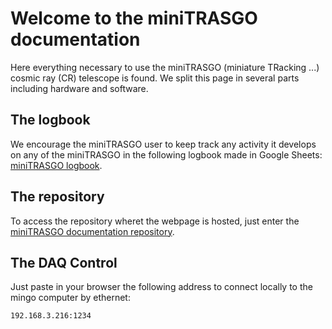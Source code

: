 # Welcome to the miniTRASGO documentation
Here everything necessary to use the miniTRASGO (miniature TRacking ...) cosmic ray (CR) telescope is found. We split this page in several parts including hardware and software.

## The logbook
We encourage the miniTRASGO user to keep track any activity it develops on any of the miniTRASGO in the following logbook made in Google Sheets: [miniTRASGO logbook](https://docs.google.com/spreadsheets/d/12n6DfQ32oXcRKpHaolfAoO3pKVVrrWzk7TBOIZ0N6ro/edit?usp=sharing).

## The repository
To access the repository wheret the webpage is hosted, just enter the [miniTRASGO documentation repository](https://github.com/cayesoneira/miniTRASGO).

## The DAQ Control
Just paste in your browser the following address to connect locally to the mingo computer by ethernet:

    192.168.3.216:1234


